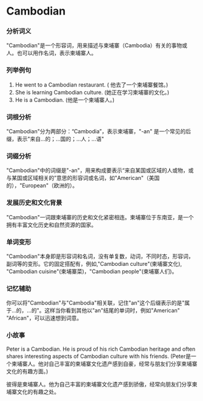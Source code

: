 # Cambodian

### 分析词义

  

"Cambodian"是一个形容词，用来描述与柬埔寨（Cambodia）有关的事物或人。也可以用作名词，表示柬埔寨人。

  

### 列举例句

  

1.  He went to a Cambodian restaurant. ( 他去了一个柬埔寨餐馆。)
2.  She is learning Cambodian culture. (她正在学习柬埔寨的文化。)
3.  He is a Cambodian. (他是一个柬埔寨人。)

  

### 词根分析

  

"Cambodian"分为两部分：“Cambodia”，表示柬埔寨，"-an" 是一个常见的后缀，表示"来自...的；...国的；...人；...语"

  

### 词缀分析

  

"Cambodian"中的词缀是"-an"，用来构成要表示“来自某国或区域的人或物，或与某国或区域相关的”意思的形容词或名词，如"American"（美国的），"European"（欧洲的）。

  

### 发展历史和文化背景

  

"Cambodian"一词跟柬埔寨的历史和文化紧密相连。柬埔寨位于东南亚，是一个拥有丰富文化历史和自然资源的国家。

  

### 单词变形

  

"Cambodian"本身即是形容词和名词，没有单复数，动词，不同时态，形容词，副词等的变形。它的固定搭配有，例如,"Cambodian culture"(柬埔寨文化), "Cambodian cuisine"(柬埔寨菜)，"Cambodian people"(柬埔寨人们)。

  

### 记忆辅助

  

你可以将"Cambodian"与"Cambodia"相关联，记住"an"这个后缀表示的是"属于…的，…的"。这样当你看到其他以"an"结尾的单词时，例如"American" "African"，可以迅速想到词意。

  

### 小故事

  

Peter is a Cambodian. He is proud of his rich Cambodian heritage and often shares interesting aspects of Cambodian culture with his friends. (Peter是一个柬埔寨人。他对自己丰富的柬埔寨文化遗产感到自豪，经常与朋友们分享柬埔寨文化的有趣方面。)

  

彼得是柬埔寨人。他为自己丰富的柬埔寨文化遗产感到骄傲，经常向朋友们分享柬埔寨文化的有趣之处。
